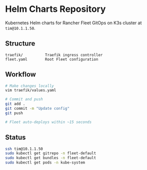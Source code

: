 # Helm Charts Repository

Kubernetes Helm charts for Rancher Fleet GitOps on K3s cluster at `tim@10.1.1.50`.

## Structure

```
traefik/          Traefik ingress controller
fleet.yaml        Root Fleet configuration
```

## Workflow

```bash
# Make changes locally
vim traefik/values.yaml

# Commit and push
git add .
git commit -m "Update config"
git push

# Fleet auto-deploys within ~15 seconds
```

## Status

```bash
ssh tim@10.1.1.50
sudo kubectl get gitrepo -n fleet-default
sudo kubectl get bundles -n fleet-default
sudo kubectl get pods -n kube-system
```
